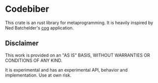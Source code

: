 # Codebiber

This crate is an rust library for metaprogramming.
It is heavily inspired by Ned Batchelder's [cog](https://web.archive.org/web/20231108050858/https://nedbatchelder.com/code/cog/) application.

## Disclaimer

This work is provided on an "AS IS" BASIS, WITHOUT WARRANTIES OR CONDITIONS OF ANY KIND.

It is experimental and has an experimental API, behavior and implementation.
Use at own risk.
